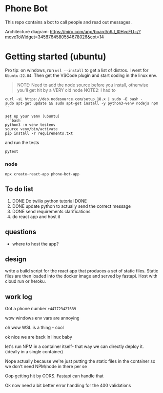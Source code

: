 # Phone Bot

This repo contains a bot to call people and read out messages.

Architecture diagram: https://miro.com/app/board/o9J_l0HycFU=/?moveToWidget=3458764580554678026&cot=14

# Getting started (ubuntu)
Pro tip: on windows, run `wsl --install` to get a list of distros. I went for `Ubuntu-22.04`. Then get the VSCode plugin and start coding in the linux env.


> NOTE: Need to add the node source before you install, otherwise you'll get hit by a VERY old node
> NOTE2: I had to 
```
curl -sL https://deb.nodesource.com/setup_18.x | sudo -E bash -
sudo apt-get update && sudo apt-get install -y python3-venv nodejs npm 
``

set up your venv (ubuntu)
```bash
python3 -m venv testenv
source venv/bin/activate
pip install -r requirements.txt
```

and run the tests
```bash
pytest
```
### node
```
npx create-react-app phone-bot-app
```


## To do list
1. DONE Do twilio python tutorial DONE
2. DONE update python to actually send the correct message
3. DONE send requirements clarifications
4. do react app and host it

## questions
- where to host the app?

## design
write a build script for the react app that produces a set of static files. Static files are then loaded into the 
docker image and served by fastapi. Host with cloud run or heroku. 

## work log
Got a phone number `+447723427639`

wow windows env vars are annoying

oh wow WSL is a thing - cool

ok nice we are back in linux baby

let's run NPM in a container itself- that way we can directly deploy it. (ideally in a single container)

Nope actually because we're just putting the static files in the container so we don't need NPM/node in there per se

Oop getting hit by CORS. Fastapi can handle that

Ok now need a bit better error handling for the 400 validations

